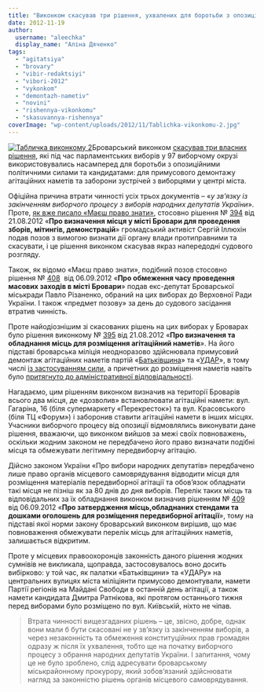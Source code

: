 ```yaml
---
title: "Виконком скасував три рішення, ухвалених для боротьби з опозицією під час виборів"
date: 2012-11-19
author: 
  username: "aleechka"
  display_name: "Аліна Дяченко"
tags: 
  - "agitatsiya"
  - "brovary"
  - "vibir-redaktsiyi"
  - "vibori-2012"
  - "vykonkom"
  - "demontazh-nametiv"
  - "novini"
  - "rishennya-vikonkomu"
  - "skasuvannya-rishennya"
coverImage: "wp-content/uploads/2012/11/Tablichka-vikonkomu-2.jpg"
---
```


[![](https://mpz.brovary.org/wp-content/uploads/2012/11/Tablichka-vikonkomu-2.jpg "Табличка виконкому 2")](https://mpz.brovary.org/wp-content/uploads/2012/11/Tablichka-vikonkomu-2.jpg)Броварський виконком [скасував три власних рішення](https://brovary.kiev.ua/rіshennya-vikonavchogo-komіtetu-445), які під час парламентських виборів у 97 виборчому окрузі використовувались насамперед для боротьби з опозиційними політичними силами та кандидатами: для примусового демонтажу агітаційних наметів та заборони зустрічей з виборцями у центрі міста.

Офіційна причина втрати чинності усіх трьох документів – «_у зв’язку із закінченням виборчого процесу з виборів народних депутатів України_». Проте, [як вже писало «Маєш право знати»](https://mpz.brovary.org/shhob-ne-prograti-sud-vikonkom-sam-skasuvav-svoye-rishennya-pro-obmezhennya-mirnih-zibran-u-brovarah/), стосовно рішення № [394](https://docs.brovary.org/p3930/21.08.2012/394) від 21.08.2012 «**Про визначення місця у місті Бровари для проведення зборів, мітингів, демонстрацій**» громадський активіст Сергій Іллюхін подав позов з вимогою визнати дії органу влади протиправними та скасувати, і це рішення виконком скасував якраз напередодні судового розгляду.

Також, як відомо «Маєш право знати», подібний позов стосовно рішення № [408](https://docs.brovary.org/p3960/06.09.2012/408)  від 06.09.2012 «**Про обмеження часу проведення масових заходів в місті Бровари**» подав екс-депутат Броварської міськради Павло Різаненко, обраний на цих виборах до Верховної Ради України. І також «предмет позову» за день до судового засідання втратив чинність.

Проте найодіознішим зі скасованих рішень на цих виборах у Броварах було рішення виконкому № [395](https://docs.brovary.org/p3929/21.08.2012/395) від 21.08.2012 «**Про визначення та обладнання місць для розміщення агітаційний наметів**». На його підставі броварська міліція неодноразово здійснювала примусовий демонтаж агітаційних наметів партій «[Батьківщина](https://mpz.brovary.org/shhoyno-na-brovarskomu-maydani-svobodi-militsiya-silomits-demontuvala-namet-batkivshhini/)» та «[УДАР](https://mpz.brovary.org/brovarska-militsiya-samovilno-demontuvala-dva-agitatsiynih-nameta-partiyi-udar-video/)», в тому числі [із застосуванням сили](https://mpz.brovary.org/ukrayinska-pravda-u-brovarah-militsiya-pobila-deputata-batkivshhini/), а причетних до розміщення наметів навіть було [притягнуто до адміністративної відповідальності](https://mpz.brovary.org/sud-ne-pospishaye-priymati-rishennya-shhodo-zatrimanih-aktivistiv-pid-chas-demontazhu-agitatsiynih-nametiv-ob-yednanoyi-opozitsiyi/).

Нагадаємо, цим рішенням виконком визначив на території Броварів всього два місця, де «дозволив» встановлювати агітаційні намети: вул. Гагаріна, 16 (біля супермаркету «Перекресток») та вул. Красовського (біля ТЦ «Форум») і заборонив ставити агітаційні намети в інших місцях. Учасники виборчого процесу від опозиції відмовлялись виконувати дане рішення, вважаючи, що виконком вийшов за межі своїх повноважень, оскільки жодним законом не передбачено його право визначати подібні місця та обмежувати легітимну передвиборчу агітацію.

Дійсно законом України «Про вибори народних депутатів» передбачено лише право органів місцевого самоврядування відводити місця для розміщення матеріалів передвиборної агітації та обов’язок обладнати такі місця не пізніш як за 80 днів до дня виборів. Перелік таких місць та відповідальних за їх обладнання виконком визначив рішенням № [409](https://docs.brovary.org/p3959/06.09.2012/409) від 06.09.2012 «**Про затвердження місць,обладнаних стендами та дошками оголошень для розміщення передвиборної агітації**», тому на підставі якої норми закону броварський виконком вирішив, що має повноваження обмежувати перелік місць для агітаційних наметів, залишається відкритим.

Проте у місцевих правоохоронців законність даного рішення жодних сумнівів не викликала, щоправда, застосовувалось воно досить вибірково: у той час, як палатки «Батьківщини» та «УДАРу» на центральних вулицях міста міліціянти примусово демонтували, намети Партії регіонів на Майдані Свободи в останній день агітації, а також намети кандидата Дмитра Ратнікова, які протягом останнього тижня перед виборами було розміщено по вул. Київській, ніхто не чіпав.

> Втрата чинності вищезгаданих рішень – це, звісно, добре, однак вони мали б бути скасовані не у зв’язку із закінченням виборів, а через незаконність та обмеження конституційних прав громадян одразу ж після їх ухвалення, тобто ще на початку виборчого процесу з обрання народних депутатів України. І запитання, чому це не було зроблено, слід адресувати броварському міськрайонному прокурору, який зобов’язаний здійснювати нагляд за законністю рішень органів місцевого самоврядування.
